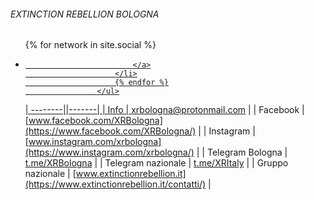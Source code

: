 ###### EXTINCTION REBELLION BOLOGNA ######

<ul class="contatti-social-list">
                        {% for network in site.social %}
                        <li>
                            <a class="btn-social btn-outline" href="{{ network.url }}">
                                <i style="font-size: xx-large;" class="fab fa-fw fa-{{ network.title }}">
                                </i>
                                
                            </a>
                        </li>
                        {% endfor %}
                    </ul>

| --------||-------|
| Info | [xrbologna@protonmail.com](mailto:xrbologna@protonmail.com) |
| Facebook | [www.facebook.com/XRBologna](https://www.facebook.com/XRBologna/) |
| Instagram | [www.instagram.com/xrbologna](https://www.instagram.com/xrbologna/) |
| Telegram Bologna | [t.me/XRBologna](https://t.me/XRBologna) |
| Telegram nazionale | [t.me/XRItaly](https://t.me/XRItaly) |
| Gruppo nazionale | [www.extinctionrebellion.it](https://www.extinctionrebellion.it/contatti/) |

